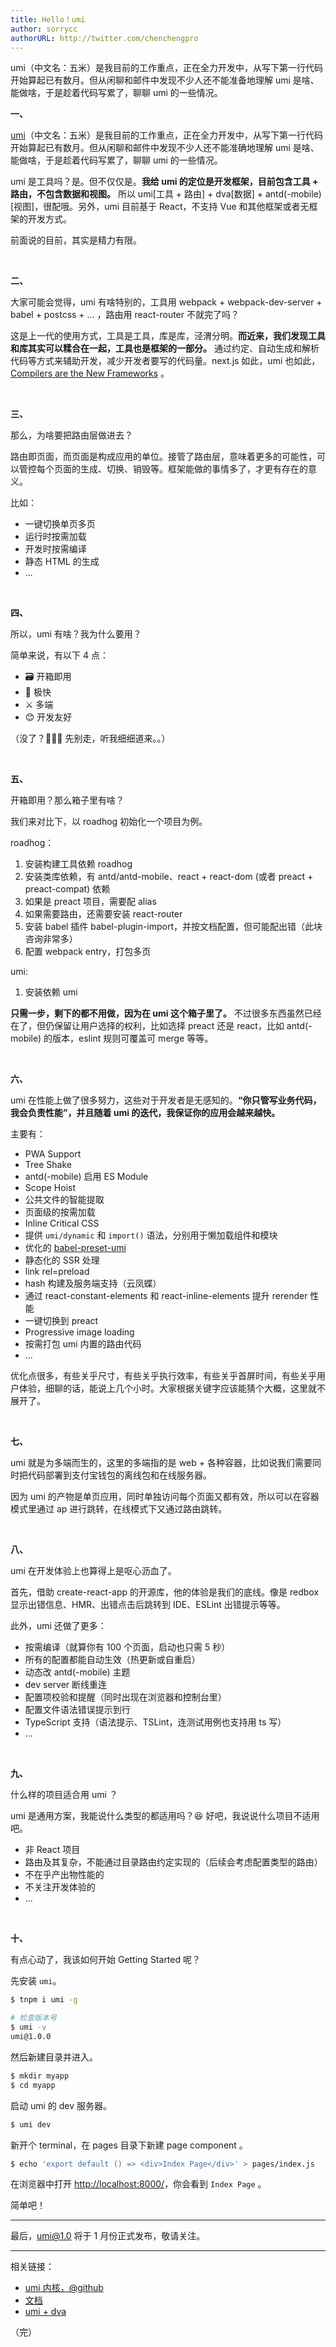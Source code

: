 ```yaml
---
title: Hello！umi
author: sorrycc
authorURL: http://twitter.com/chenchengpro
---
```


umi（中文名：五米）是我目前的工作重点，正在全力开发中，从写下第一行代码开始算起已有数月。但从闲聊和邮件中发现不少人还不能准备地理解 umi 是啥、能做啥，于是趁着代码写累了，聊聊 umi 的一些情况。

<!--truncate-->

**一、**

[umi](https://github.com/umijs/umi)（中文名：五米）是我目前的工作重点，正在全力开发中，从写下第一行代码开始算起已有数月。但从闲聊和邮件中发现不少人还不能准确地理解 umi 是啥、能做啥，于是趁着代码写累了，聊聊 umi 的一些情况。

umi 是工具吗？是。但不仅仅是。**我给 umi 的定位是开发框架，目前包含工具 + 路由，不包含数据和视图。** 所以 umi[工具 + 路由] + dva[数据] + antd(-mobile)[视图]，很配哦。另外，umi 目前基于 React，不支持 Vue 和其他框架或者无框架的开发方式。

前面说的目前，其实是精力有限。

&nbsp;

**二、**

大家可能会觉得，umi 有啥特别的，工具用 webpack + webpack-dev-server + babel + postcss + ... ，路由用 react-router 不就完了吗？

这是上一代的使用方式，工具是工具，库是库，泾渭分明。**而近来，我们发现工具和库其实可以糅合在一起，工具也是框架的一部分。** 通过约定、自动生成和解析代码等方式来辅助开发，减少开发者要写的代码量。next.js 如此，umi 也如此，[Compilers are the New Frameworks](https://tomdale.net/2017/09/compilers-are-the-new-frameworks/) 。

&nbsp;

**三、**

那么，为啥要把路由层做进去？

路由即页面，而页面是构成应用的单位。接管了路由层，意味着更多的可能性，可以管控每个页面的生成、切换、销毁等。框架能做的事情多了，才更有存在的意义。

比如：

* 一键切换单页多页
* 运行时按需加载
* 开发时按需编译
* 静态 HTML 的生成
* ...

&nbsp;

**四、**

所以，umi 有啥？我为什么要用？

简单来说，有以下 4 点：

* 🗃 开箱即用
* 🚀 极快
* ⚔️ 多端
* 😊 开发友好

（没了？🏃🏃🏃 先别走，听我细细道来。。）

&nbsp;

**五、**

开箱即用？那么箱子里有啥？

我们来对比下，以 roadhog 初始化一个项目为例。

roadhog：

1. 安装构建工具依赖 roadhog
1. 安装类库依赖，有 antd/antd-mobile、react + react-dom (或者 preact + preact-compat) 依赖
1. 如果是 preact 项目，需要配 alias
1. 如果需要路由，还需要安装 react-router
1. 安装 babel 插件 babel-plugin-import，并按文档配置，但可能配出错（此块咨询非常多）
1. 配置 webpack entry，打包多页

umi:

1. 安装依赖 umi

**只需一步，剩下的都不用做，因为在 umi 这个箱子里了。** 不过很多东西虽然已经在了，但仍保留让用户选择的权利，比如选择 preact 还是 react，比如 antd(-mobile) 的版本，eslint 规则可覆盖可 merge 等等。

&nbsp;

**六、**

umi 在性能上做了很多努力，这些对于开发者是无感知的。**“你只管写业务代码，我会负责性能”，并且随着 umi 的迭代，我保证你的应用会越来越快。**

主要有：

* PWA Support
* Tree Shake
* antd(-mobile) 启用 ES Module
* Scope Hoist
* 公共文件的智能提取
* 页面级的按需加载
* Inline Critical CSS
* 提供 `umi/dynamic` 和 `import()` 语法，分别用于懒加载组件和模块
* 优化的 [babel-preset-umi](https://github.com/umijs/umi/tree/master/packages/babel-preset-umi)
* 静态化的 SSR 处理
* link rel=preload
* hash 构建及服务端支持（云凤蝶）
* 通过 react-constant-elements 和 react-inline-elements 提升 rerender 性能
* 一键切换到 preact
* Progressive image loading
* 按需打包 umi 内置的路由代码
* ...

优化点很多，有些关乎尺寸，有些关乎执行效率，有些关乎首屏时间，有些关乎用户体验，细聊的话，能说上几个小时。大家根据关键字应该能猜个大概，这里就不展开了。

&nbsp;

**七、**

umi 就是为多端而生的，这里的多端指的是 web + 各种容器，比如说我们需要同时把代码部署到支付宝钱包的离线包和在线服务器。

因为 umi 的产物是单页应用，同时单独访问每个页面又都有效，所以可以在容器模式里通过 ap 进行跳转，在线模式下又通过路由跳转。

&nbsp;

**八、**

umi 在开发体验上也算得上是呕心沥血了。

首先，借助 create-react-app 的开源库，他的体验是我们的底线。像是 redbox 显示出错信息、HMR、出错点击后跳转到 IDE、ESLint 出错提示等等。

此外，umi 还做了更多：

* 按需编译（就算你有 100 个页面，启动也只需 5 秒）
* 所有的配置都能自动生效（热更新或自重启）
* 动态改 antd(-mobile) 主题
* dev server 断线重连
* 配置项校验和提醒（同时出现在浏览器和控制台里）
* 配置文件语法错误提示到行
* TypeScript 支持（语法提示、TSLint，连测试用例也支持用 ts 写）
* ...

&nbsp;

**九、**

什么样的项目适合用 umi ？

umi 是通用方案，我能说什么类型的都适用吗？😆 好吧，我说说什么项目不适用吧。

* 非 React 项目
* 路由及其复杂，不能通过目录路由约定实现的（后续会考虑配置类型的路由）
* 不在乎产出物性能的
* 不关注开发体验的
* ...

&nbsp;

**十、**

有点心动了，我该如何开始 Getting Started 呢？

先安装 `umi`。

```bash
$ tnpm i umi -g

# 检查版本号
$ umi -v
umi@1.0.0
```

然后新建目录并进入。

```bash
$ mkdir myapp
$ cd myapp
```

启动 umi 的  dev 服务器。

```bash
$ umi dev
```

新开个 terminal，在 pages 目录下新建 page component 。

```bash
$ echo 'export default () => <div>Index Page</div>' > pages/index.js
```

在浏览器中打开 [http://localhost:8000/](http://localhost:8000/)，你会看到 `Index Page` 。

简单吧！

---

最后，umi@1.0 将于 1 月份正式发布，敬请关注。

---

相关链接：

* [umi 内核，@github](https://github.com/umijs/umi)
* [文档](https://umijs.org)
* [umi + dva](https://github.com/umijs/umi/tree/master/examples/with-dva)

（完）
